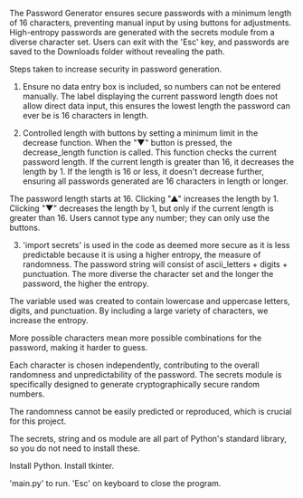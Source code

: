 The Password Generator ensures secure passwords with a minimum length of 16 characters, preventing manual input by using buttons for adjustments. High-entropy passwords are generated with the secrets module from a diverse character set. Users can exit with the 'Esc' key, and passwords are saved to the Downloads folder without revealing the path.

Steps taken to increase security in password generation.

1) Ensure no data entry box is included, so numbers can not be entered manually.
The label displaying the current password length does not allow direct data input, this ensures the lowest length the password can ever be is 16 characters in length.

2) Controlled length with buttons by setting a minimum limit in the decrease function.
When the "▼" button is pressed, the decrease_length function is called.
This function checks the current password length.
If the current length is greater than 16, it decreases the length by 1.
If the length is 16 or less, it doesn't decrease further, ensuring all passwords generated are 16 characters in length or longer.

The password length starts at 16.
Clicking "▲" increases the length by 1.
Clicking "▼" decreases the length by 1, but only if the current length is greater than 16.
Users cannot type any number; they can only use the buttons.

3) 'import secrets' is used in the code as deemed more secure as it is less predictable because it is using a higher entropy, the measure of randomness. The password string will consist of ascii_letters + digits + punctuation. The more diverse the character set and the longer the password, the higher the entropy.

The variable used was created to contain lowercase and uppercase letters, digits, and punctuation. By including a large variety of characters, we increase the entropy. 

More possible characters mean more possible combinations for the password, making it harder to guess.

Each character is chosen independently, contributing to the overall randomness and unpredictability of the password. The secrets module is specifically designed to generate cryptographically secure random numbers. 

The randomness cannot be easily predicted or reproduced, which is crucial for this project.

The secrets, string and os module are all part of Python's standard library, so you do not need to install these.

Install Python.
Install tkinter.

'main.py' to run.
'Esc' on keyboard to close the program.
